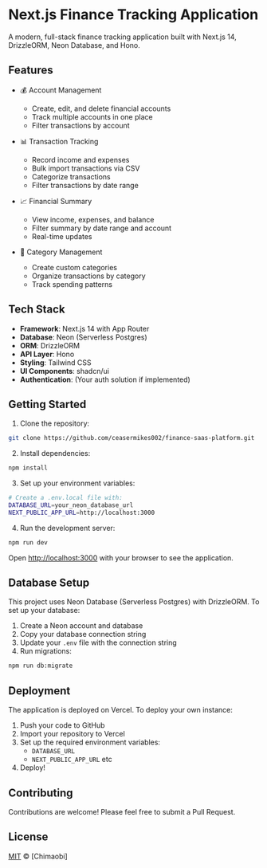 # Next.js Finance Tracking Application

A modern, full-stack finance tracking application built with Next.js 14, DrizzleORM, Neon Database, and Hono.

## Features

- 💰 Account Management
  - Create, edit, and delete financial accounts
  - Track multiple accounts in one place
  - Filter transactions by account

- 📊 Transaction Tracking
  - Record income and expenses
  - Bulk import transactions via CSV
  - Categorize transactions
  - Filter transactions by date range

- 📈 Financial Summary
  - View income, expenses, and balance
  - Filter summary by date range and account
  - Real-time updates

- 🎯 Category Management
  - Create custom categories
  - Organize transactions by category
  - Track spending patterns

## Tech Stack

- **Framework**: Next.js 14 with App Router
- **Database**: Neon (Serverless Postgres)
- **ORM**: DrizzleORM
- **API Layer**: Hono
- **Styling**: Tailwind CSS
- **UI Components**: shadcn/ui
- **Authentication**: (Your auth solution if implemented)

## Getting Started

1. Clone the repository:
```bash
git clone https://github.com/ceasermikes002/finance-saas-platform.git
```

2. Install dependencies:
```bash
npm install
```

3. Set up your environment variables:
```bash
# Create a .env.local file with:
DATABASE_URL=your_neon_database_url
NEXT_PUBLIC_APP_URL=http://localhost:3000
```

4. Run the development server:
```bash
npm run dev
```

Open [http://localhost:3000](http://localhost:3000) with your browser to see the application.

## Database Setup

This project uses Neon Database (Serverless Postgres) with DrizzleORM. To set up your database:

1. Create a Neon account and database
2. Copy your database connection string
3. Update your `.env` file with the connection string
4. Run migrations:
```bash
npm run db:migrate
```

## Deployment

The application is deployed on Vercel. To deploy your own instance:

1. Push your code to GitHub
2. Import your repository to Vercel
3. Set up the required environment variables:
   - `DATABASE_URL`
   - `NEXT_PUBLIC_APP_URL` etc
4. Deploy!

## Contributing

Contributions are welcome! Please feel free to submit a Pull Request.

## License

[MIT](LICENSE) © [Chimaobi]
